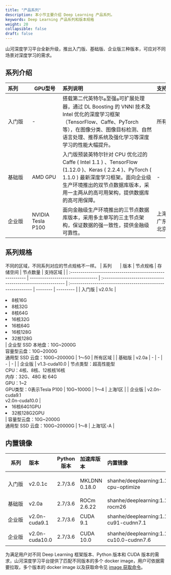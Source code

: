 ```yaml
---
title: "产品系列"
description: 本小节主要介绍 Deep Learning 产品系列。 
keywords: Deep Learning 产品系列和版本规格 
weight: 20
collapsible: false
draft: false
---
```


山河深度学习平台全新升级，推出入门版、基础版、企业版三种版本，可应对不同场景对深度学习的需求。

## 系列介绍

| <span style="display:inline-block;width:60px">系列</span> | <span style="display:inline-block;width:80px">GPU型号</span> | <span style="display:inline-block;width:280px">系列说明</span> | <span style="display:inline-block;width:80px">支持区域</span> |
| :-------------------------------------------------------- | ------------------------------------------------------------ | :----------------------------------------------------------- | :----------------------------------------------------------- |
| 入门版                                                    | -                                                            | 搭载第二代英特尔<sub>®</sub>至强<sub>®</sub>可扩展处理器，通过 DL Boosting 的 VNNI 技术及 Intel 优化的深度学习框架（TensorFlow、Caffe、PyTorch 等），在图像分类、图像目标检测、自然语言处理、推荐系统及强化学习等深度学习的性能大幅提升。 | 所有区域                                                     |
| 基础版                                                    | AMD GPU                                                      | 入门版预装英特尔针对 CPU 优化过的 Caffe ( Intel 1.1 ) 、TensorFlow (1.12.0 )、Keras ( 2.2.4 )、PyTorch ( 1.1.0 ) 最新深度学习框架。面向企业级生产环境推出的双节点数据库版本，采用一主两从的高可用架构，提供数据库的高可用保障。 | -                                                            |
| 企业版                                                    | NVIDIA Tesla P100                                            | 面向金融级生产环境推出的三节点数据库版本，采用多主单写的三主节点架构，保证数据的强一致性，提供金融级可靠性。 | 上海1区、广东2区、北京3区                                    |


## 系列规格

不同的区域，不同系列对应的节点规格不一样。
| <span style="display:inline-block;width:50px">系列</span> | 版本                              | 节点规格                                                     | 存储空间                                                     | 节点数量 | 支持区域  |
| :-------------------------------------------------------- | --------------------------------- | :----------------------------------------------------------- | :----------------------------------------------------------- | -------- | --------- |
| 入门版                                                    | v2.0.1c                           | <li>8核16G </li><li>8核32G </li><li> 8核64G</li> <li> 16核32G</li> <li> 16核64G</li><li> 16核128G </li><li> 32核128G</li> | 企业型 SSD 本地盘：10G~2000G<br />容量型云盘：10G~2000G<br />通用型 SSD 云盘：100G~20000G | 1～50    | 所有区域  |
| 基础版                                                    | v2.0a                             | -                                                            | -                                                            | -        | -         |
| 企业版                                                    | v1.3-cuda10.0                     | 节点类型：超高性能型<br />CPU：4核、8核、12核核16核<br />内存：32G、48G 和 64G<br />GPU：1~2<br />GPU类型：0表示Tesla P100 | 10G~1000G                                                    | 1～4     | 上海1区   |
| 企业版                                                    | v2.0n-cuda9.1<br />v2.0n-cuda10.0 | <li>16核64G1GPU</li><li>32核128G2GPU</li>                    | 容量型云盘：10G~2000G<br />通用型 SSD 云盘：100G~20000G      | 1～8     | 上海1区-A |

## 内置镜像

| <span style="display:inline-block;width:50px">系列</span> | 版本           | Python 版本 | 加速库版本    | <span style="display:inline-block;width:200px">内置镜像</span> | <span style="display:inline-block;width:200px">描述</span> |
| --------------------------------------------------------- | :------------- | :---------: | :------------ | :----------------------------------------------------------- | :--------------------------------------------------------- |
| 入门版                                                    | v2.0.1c        |   2.7/3.6   | MKLDNN 0.18.0 | shanhe/deeplearning:1.1-cpu-optimize                         | Intel CPU 优化，AVX/AVX2 指令集和 MKLDNN 库加速            |
| 基础版                                                    | v2.0a          |   2.7/3.6   | ROCm 2.6.22   | shanhe/deeplearning:1.1-rocm26                               | GPU 训练，ROCm 加速                                        |
| 企业版                                                    | v2.0n-cuda9.1  |   2.7/3.6   | CUDA 9.1      | shanhe/deeplearning:1.1-cu91-cudnn7.1                        | GPU 训练，CUDA 9.1 和 cuDNN 7.1 加速                       |
| 企业版                                                    | v2.0n-cuda10.0 |   2.7/3.6   | CUDA 10.0     | shanhe/deeplearning:1.1-cu10.0-cudnn7.6                      | GPU 训练，CUDA 10.0 和 cuDNN 7.6 加速                      |

为满足用户对不同 Deep Learning 框架版本、Python 版本和 CUDA 版本的需求，山河深度学习平台提供了匹配不同版本的多个 docker image，用户可依据需要拉取，多个版本的 docker image 以及获取命令见 [image 获取命令](#docker_images_pulls)。

